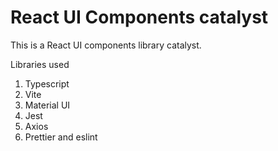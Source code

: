 # React UI Components catalyst

This is a React UI components library catalyst.

Libraries used
1. Typescript
2. Vite
3. Material UI
4. Jest
5. Axios
6. Prettier and eslint
